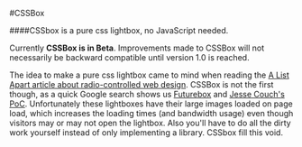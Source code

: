 #CSSBox

####CSSbox is a pure css lightbox, no JavaScript needed.

Currently __CSSBox is in Beta__. Improvements made to CSSBox will not necessarily be backward compatible until version 1.0 is reached.

The idea to make a pure css lightbox came to mind when reading the [A List Apart article about radio-controlled web design](http://alistapart.com/article/radio-controlled-web-design).
CSSBox is not the first though, as a quick Google search shows us [Futurebox](http://www.thecssninja.com/demo/futurebox/v3/) and [Jesse Couch's PoC](http://www.designcouch.com/demos/responsive-css3-lightbox.html).
Unfortunately these lightboxes have their large images loaded on page load, which increases the loading times (and bandwidth usage) even though visitors may or may not open the lightbox.
Also you'll have to do all the dirty work yourself instead of only implementing a library.
CSSbox fill this void.